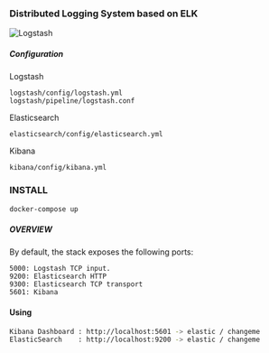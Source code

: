 ### Distributed Logging System based on ELK

![Logstash](https://www.elastic.co/guide/en/logstash/current/static/images/basic_logstash_pipeline.png)

##### Configuration

Logstash
```
logstash/config/logstash.yml
logstash/pipeline/logstash.conf
```

Elasticsearch
```
elasticsearch/config/elasticsearch.yml
```

Kibana
```
kibana/config/kibana.yml
```

### INSTALL
```bash
docker-compose up
```

##### OVERVIEW

By default, the stack exposes the following ports:

```
5000: Logstash TCP input.
9200: Elasticsearch HTTP
9300: Elasticsearch TCP transport
5601: Kibana
```

#### Using
```bash
Kibana Dashboard : http://localhost:5601 -> elastic / changeme
ElasticSearch    : http://localhost:9200 -> elastic / changeme
```